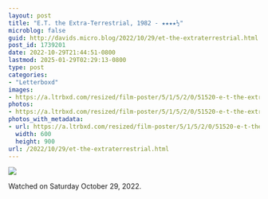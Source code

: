 ```yaml
---
layout: post
title: "E.T. the Extra-Terrestrial, 1982 - ★★★★½"
microblog: false
guid: http://davids.micro.blog/2022/10/29/et-the-extraterrestrial.html
post_id: 1739201
date: 2022-10-29T21:44:51-0800
lastmod: 2025-01-29T02:29:13-0800
type: post
categories:
- "Letterboxd"
images:
- https://a.ltrbxd.com/resized/film-poster/5/1/5/2/0/51520-e-t-the-extra-terrestrial-0-600-0-900-crop.jpg?v=abed7069ac
photos:
- https://a.ltrbxd.com/resized/film-poster/5/1/5/2/0/51520-e-t-the-extra-terrestrial-0-600-0-900-crop.jpg?v=abed7069ac
photos_with_metadata:
- url: https://a.ltrbxd.com/resized/film-poster/5/1/5/2/0/51520-e-t-the-extra-terrestrial-0-600-0-900-crop.jpg?v=abed7069ac
  width: 600
  height: 900
url: /2022/10/29/et-the-extraterrestrial.html
---
```

<p><img src="https://a.ltrbxd.com/resized/film-poster/5/1/5/2/0/51520-e-t-the-extra-terrestrial-0-600-0-900-crop.jpg?v=abed7069ac"/></p> <p>Watched on Saturday October 29, 2022.</p>
